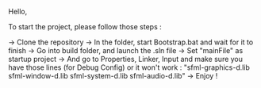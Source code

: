 Hello,

To start the project, please follow those steps :

-> Clone the repository
-> In the folder, start Bootstrap.bat and wait for it to finish
-> Go into build folder, and launch the .sln file
-> Set "mainFile" as startup project
-> And go to Properties, Linker, Input and make sure you have those lines (for Debug Config) or it won't work :
    "sfml-graphics-d.lib
     sfml-window-d.lib
     sfml-system-d.lib
     sfml-audio-d.lib"
-> Enjoy !